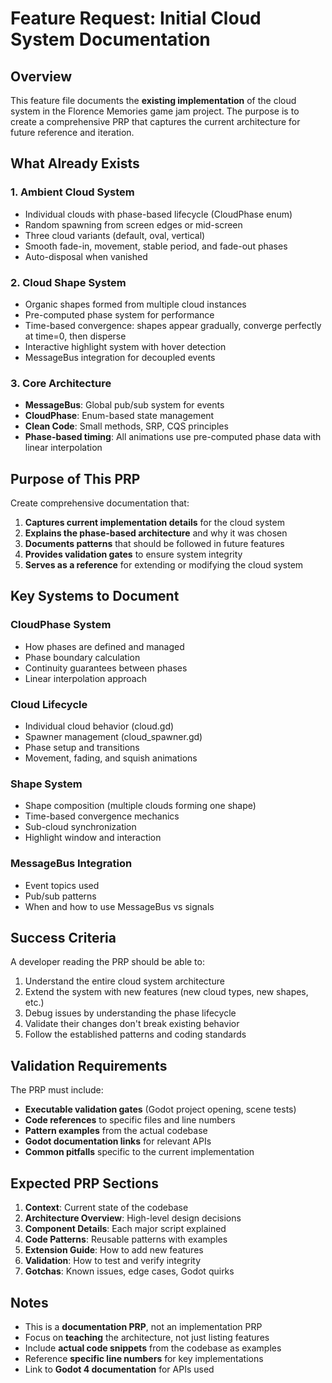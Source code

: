 # Feature Request: Initial Cloud System Documentation

## Overview
This feature file documents the **existing implementation** of the cloud system in the Florence Memories game jam project. The purpose is to create a comprehensive PRP that captures the current architecture for future reference and iteration.

## What Already Exists

### 1. Ambient Cloud System
- Individual clouds with phase-based lifecycle (CloudPhase enum)
- Random spawning from screen edges or mid-screen
- Three cloud variants (default, oval, vertical)
- Smooth fade-in, movement, stable period, and fade-out phases
- Auto-disposal when vanished

### 2. Cloud Shape System
- Organic shapes formed from multiple cloud instances
- Pre-computed phase system for performance
- Time-based convergence: shapes appear gradually, converge perfectly at time=0, then disperse
- Interactive highlight system with hover detection
- MessageBus integration for decoupled events

### 3. Core Architecture
- **MessageBus**: Global pub/sub system for events
- **CloudPhase**: Enum-based state management
- **Clean Code**: Small methods, SRP, CQS principles
- **Phase-based timing**: All animations use pre-computed phase data with linear interpolation

## Purpose of This PRP

Create comprehensive documentation that:
1. **Captures current implementation details** for the cloud system
2. **Explains the phase-based architecture** and why it was chosen
3. **Documents patterns** that should be followed in future features
4. **Provides validation gates** to ensure system integrity
5. **Serves as a reference** for extending or modifying the cloud system

## Key Systems to Document

### CloudPhase System
- How phases are defined and managed
- Phase boundary calculation
- Continuity guarantees between phases
- Linear interpolation approach

### Cloud Lifecycle
- Individual cloud behavior (cloud.gd)
- Spawner management (cloud_spawner.gd)
- Phase setup and transitions
- Movement, fading, and squish animations

### Shape System
- Shape composition (multiple clouds forming one shape)
- Time-based convergence mechanics
- Sub-cloud synchronization
- Highlight window and interaction

### MessageBus Integration
- Event topics used
- Pub/sub patterns
- When and how to use MessageBus vs signals

## Success Criteria

A developer reading the PRP should be able to:
1. Understand the entire cloud system architecture
2. Extend the system with new features (new cloud types, new shapes, etc.)
3. Debug issues by understanding the phase lifecycle
4. Validate their changes don't break existing behavior
5. Follow the established patterns and coding standards

## Validation Requirements

The PRP must include:
- **Executable validation gates** (Godot project opening, scene tests)
- **Code references** to specific files and line numbers
- **Pattern examples** from the actual codebase
- **Godot documentation links** for relevant APIs
- **Common pitfalls** specific to the current implementation

## Expected PRP Sections

1. **Context**: Current state of the codebase
2. **Architecture Overview**: High-level design decisions
3. **Component Details**: Each major script explained
4. **Code Patterns**: Reusable patterns with examples
5. **Extension Guide**: How to add new features
6. **Validation**: How to test and verify integrity
7. **Gotchas**: Known issues, edge cases, Godot quirks

## Notes

- This is a **documentation PRP**, not an implementation PRP
- Focus on **teaching** the architecture, not just listing features
- Include **actual code snippets** from the codebase as examples
- Reference **specific line numbers** for key implementations
- Link to **Godot 4 documentation** for APIs used
